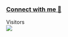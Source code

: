 <!-- ![visitors](https://visitor-badge.glitch.me/badge?page_id=Sankhadip-Roy&left_color=green&right_color=red)
![visitors](https://visitor-badge.laobi.icu/badge?page_id=Sankhadip-Roy.Sankhadip-Roy)
 -->
### [Connect with me 💬](www.linkedin.com/in/sankhadip-roy)
<p align="left"> 
  Visitors <br>
  <img src="https://profile-counter.glitch.me/Sankhadip-Roy/count.svg" />
</p>
